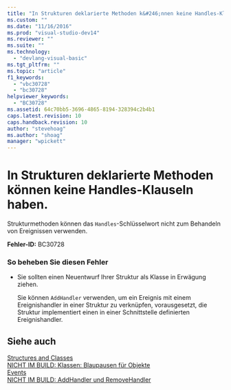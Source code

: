 ```yaml
---
title: "In Strukturen deklarierte Methoden k&#246;nnen keine Handles-Klauseln haben. | Microsoft Docs"
ms.custom: ""
ms.date: "11/16/2016"
ms.prod: "visual-studio-dev14"
ms.reviewer: ""
ms.suite: ""
ms.technology: 
  - "devlang-visual-basic"
ms.tgt_pltfrm: ""
ms.topic: "article"
f1_keywords: 
  - "vbc30728"
  - "bc30728"
helpviewer_keywords: 
  - "BC30728"
ms.assetid: 64c70bb5-3696-4865-8194-328394c2b4b1
caps.latest.revision: 10
caps.handback.revision: 10
author: "stevehoag"
ms.author: "shoag"
manager: "wpickett"
---
```

# In Strukturen deklarierte Methoden k&#246;nnen keine Handles-Klauseln haben.
Strukturmethoden können das `Handles`\-Schlüsselwort nicht zum Behandeln von Ereignissen verwenden.  
  
 **Fehler\-ID:** BC30728  
  
### So beheben Sie diesen Fehler  
  
-   Sie sollten einen Neuentwurf Ihrer Struktur als Klasse in Erwägung ziehen.  
  
     Sie können `AddHandler` verwenden, um ein Ereignis mit einem Ereignishandler in einer Struktur zu verknüpfen, vorausgesetzt, die Struktur implementiert einen in einer Schnittstelle definierten Ereignishandler.  
  
## Siehe auch  
 [Structures and Classes](../../visual-basic/programming-guide/language-features/data-types/structures-and-classes.md)   
 [NICHT IM BUILD: Klassen: Blaupausen für Objekte](http://msdn.microsoft.com/de-de/2c86373d-0333-4616-a7d8-4790c4e89f7b)   
 [Events](../../visual-basic/programming-guide/language-features/events/events.md)   
 [NICHT IM BUILD: AddHandler und RemoveHandler](http://msdn.microsoft.com/de-de/a7a24bd2-519a-46fe-8a2c-2b9df2ca28ef)